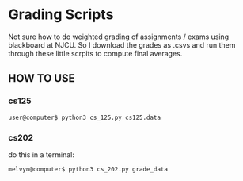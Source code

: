 # Grading Scripts

Not sure how to do weighted grading of assignments / exams using blackboard at NJCU. So I download the grades as .csvs and run them through these little scrpits to compute final averages.

## HOW TO USE
### cs125
```
user@computer$ python3 cs_125.py cs125.data
```


### cs202
do this in a terminal:

```
melvyn@computer$ python3 cs_202.py grade_data
```
